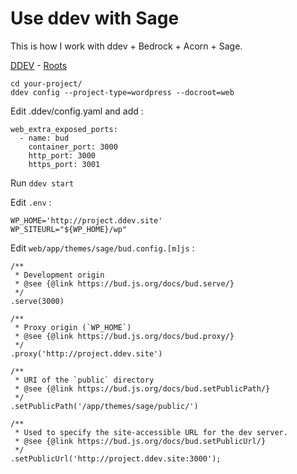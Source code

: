 # Use ddev with Sage

This is how I work with ddev + Bedrock + Acorn + Sage.

[DDEV](https://ddev.com/) - [Roots](https://roots.io/)


```
cd your-project/
ddev config --project-type=wordpress --docroot=web
```

Edit .ddev/config.yaml and add :

```
web_extra_exposed_ports:
  - name: bud
    container_port: 3000
    http_port: 3000
    https_port: 3001
```
 
Run `ddev start`
 
Edit `.env` :
 
```
WP_HOME='http://project.ddev.site'
WP_SITEURL="${WP_HOME}/wp"
```
  
Edit `web/app/themes/sage/bud.config.[m]js` :
 
```
/**
 * Development origin
 * @see {@link https://bud.js.org/docs/bud.serve/}
 */
.serve(3000)

/**
 * Proxy origin (`WP_HOME`)
 * @see {@link https://bud.js.org/docs/bud.proxy/}
 */
.proxy('http://project.ddev.site')

/**
 * URI of the `public` directory
 * @see {@link https://bud.js.org/docs/bud.setPublicPath/}
 */
.setPublicPath('/app/themes/sage/public/')

/**
 * Used to specify the site-accessible URL for the dev server.
 * @see {@link https://bud.js.org/docs/bud.setPublicUrl/}
 */
.setPublicUrl('http://project.ddev.site:3000');
```
 
 
